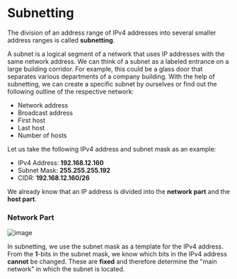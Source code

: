 # Subnetting 

The division of an address range of IPv4 addresses into several smaller address ranges is called **subnetting**.

A subnet is a logical segment of a network that uses IP addresses with the same network address. We can think of a subnet as a labeled entrance on a large building corridor. For example, this could be a glass door that separates various departments of a company building. With the help of subnetting, we can create a specific subnet by ourselves or find out the following outline of the respective network:

- Network address
- Broadcast address
- First host
- Last host
- Number of hosts

Let us take the following IPv4 address and subnet mask as an example:

- IPv4 Address: **192.168.12.160**
- Subnet Mask: **255.255.255.192**
- CIDR: **192.168.12.160/26**

We already know that an IP address is divided into the **network part** and the **host part**.

### Network Part

![image](https://github.com/user-attachments/assets/ff619ad7-a618-4bf2-8419-c4a3f233758a)

In subnetting, we use the subnet mask as a template for the IPv4 address. From the **1**-bits in the subnet mask, we know which bits in the IPv4 address **cannot** be changed. These are **fixed** and therefore determine the "main network" in which the subnet is located.

